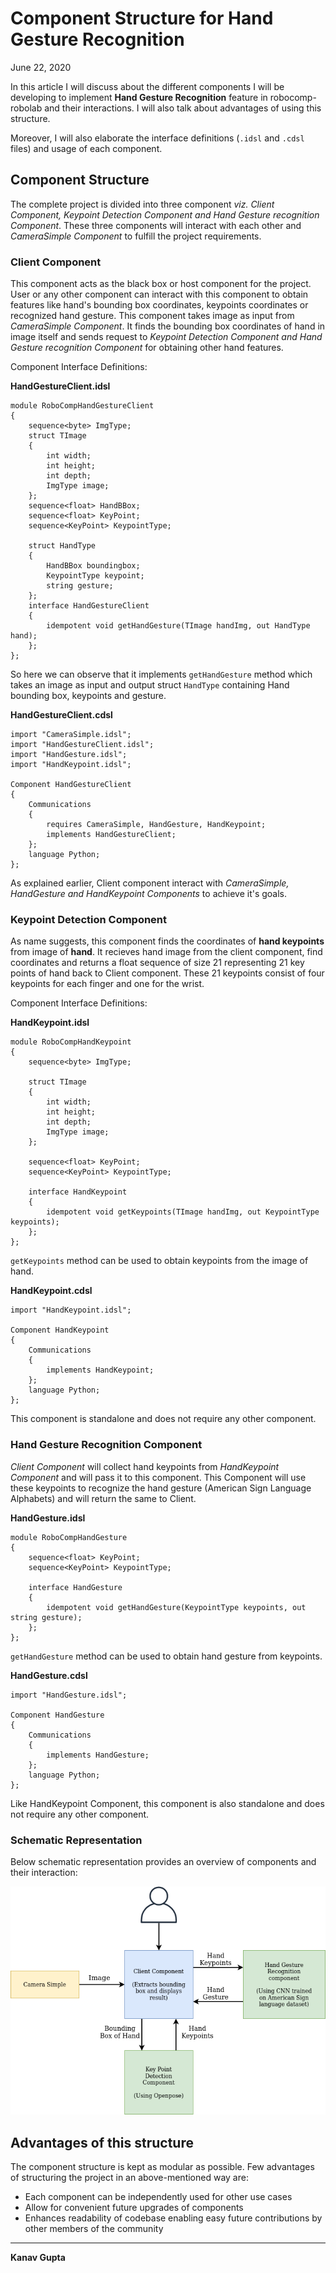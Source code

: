 # Component Structure for Hand Gesture Recognition

June 22, 2020

In this article I will discuss about the different components I will be developing to implement **Hand Gesture Recognition** feature in robocomp-robolab and their interactions. I will also talk about advantages of using this structure.

Moreover, I will also elaborate the interface definitions (`.idsl` and `.cdsl` files) and usage of each component.

## Component Structure

The complete project is divided into three component *viz. Client Component, Keypoint Detection Component and Hand Gesture recognition Component*. These three components will interact with each other and *CameraSimple Component* to fulfill the project requirements.

### Client Component

This component acts as the black box or host component for the project. User or any other component can interact with this component to obtain features like hand's bounding box coordinates, keypoints coordinates or recognized hand gesture. This component takes image as input from *CameraSimple Component*. It finds the bounding box coordinates of hand in image itself and sends request to *Keypoint Detection Component and Hand Gesture recognition Component* for obtaining other hand features.

Component Interface Definitions:

**HandGestureClient.idsl**

```
module RoboCompHandGestureClient
{
    sequence<byte> ImgType;
    struct TImage
    {
        int width;
        int height;
        int depth;
        ImgType image;
    };
    sequence<float> HandBBox;
    sequence<float> KeyPoint;
    sequence<KeyPoint> KeypointType;

    struct HandType
    {
        HandBBox boundingbox;
        KeypointType keypoint;
        string gesture;
    };
    interface HandGestureClient
    {
        idempotent void getHandGesture(TImage handImg, out HandType hand);
    };
};
```

So here we can observe that it implements `getHandGesture` method which takes an image as input and output struct `HandType` containing Hand bounding box, keypoints and gesture.

**HandGestureClient.cdsl**

```
import "CameraSimple.idsl";
import "HandGestureClient.idsl";
import "HandGesture.idsl";
import "HandKeypoint.idsl";

Component HandGestureClient
{
    Communications
    {
        requires CameraSimple, HandGesture, HandKeypoint;
		implements HandGestureClient;
    };
    language Python;
};
```

As explained earlier, Client component interact with *CameraSimple, HandGesture and HandKeypoint Components* to achieve it's goals.

### Keypoint Detection Component

As name suggests, this component finds the coordinates of **hand keypoints** from image of **hand**. It recieves hand image from the client component, find coordinates and returns a float sequence of size 21 representing 21 key points of hand back to Client component. These 21 keypoints consist of four keypoints for each finger and one for the wrist.

Component Interface Definitions:

**HandKeypoint.idsl**

```
module RoboCompHandKeypoint
{
    sequence<byte> ImgType;

    struct TImage
    {
        int width;
        int height;
        int depth;
        ImgType image;
    };

    sequence<float> KeyPoint;
    sequence<KeyPoint> KeypointType;

    interface HandKeypoint
    {
        idempotent void getKeypoints(TImage handImg, out KeypointType keypoints);
    };
};
```
`getKeypoints` method can be used to obtain keypoints from the image of hand.


**HandKeypoint.cdsl**

```
import "HandKeypoint.idsl";

Component HandKeypoint
{
    Communications
    {
        implements HandKeypoint;
    };
    language Python;
};
```

This component is standalone and does not require any other component.

### Hand Gesture Recognition Component

*Client Component* will collect hand keypoints from *HandKeypoint Component* and will pass it to this component. This Component will use these keypoints to recognize the hand gesture (American Sign Language Alphabets) and will return the same to Client.


**HandGesture.idsl**

```
module RoboCompHandGesture
{
    sequence<float> KeyPoint;
    sequence<KeyPoint> KeypointType;

    interface HandGesture
    {
        idempotent void getHandGesture(KeypointType keypoints, out string gesture);  
    };
};
```

`getHandGesture` method can be used to obtain hand gesture from keypoints.

**HandGesture.cdsl**

```
import "HandGesture.idsl";

Component HandGesture
{
    Communications
    {
        implements HandGesture;
    };
    language Python;
};
```
Like HandKeypoint Component, this component is also standalone and does not require any other component.


### Schematic Representation

Below schematic representation provides an overview of components and their interaction:

![Component Structure](ComponentStruct.png)

## Advantages of this structure

The component structure is kept as modular as possible. Few advantages of structuring the project in an above-mentioned way are:

- Each component can be independently used for other use cases
- Allow for convenient future upgrades of components
- Enhances readability of codebase enabling easy future contributions by other members of the community

***

**Kanav Gupta**
